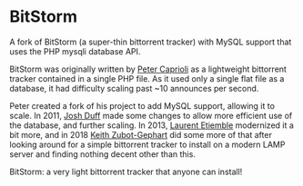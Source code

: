 BitStorm
========

A fork of BitStorm (a super-thin bittorrent tracker) with MySQL support that uses the PHP mysqli database API.

BitStorm was originally written by [Peter Caprioli](https://caprioli.se/) as a lightweight bittorrent tracker contained in a single PHP file.
As it used only a single flat file as a database, it had difficulty scaling past ~10 announces per second.

Peter created a fork of his project to add MySQL support, allowing it to scale.
In 2011, [Josh Duff](http://joshduff.com/) made some changes to allow more efficient use of the database, and further scaling. In 2013, [Laurent Etiemble](http://blog.laurent.etiemble.com/) modernized it a bit more, and in 2018 [Keith Zubot-Gephart](https://keithzg.ca) did some more of that after looking around for a simple bittorrent tracker to install on a modern LAMP server and finding nothing decent other than this.

BitStorm: a very light bittorrent tracker that anyone can install!
